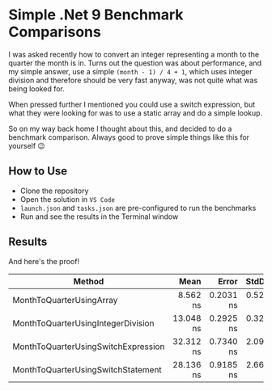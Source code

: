 # Simple .Net 9 Benchmark Comparisons

I was asked recently how to convert an integer representing a month to the quarter the month is in.
Turns out the question was about performance, and my simple answer, use a simple `(month - 1) / 4 + 1`,
which uses integer division and therefore should be very fast anyway, was not quite what was being looked for.

When pressed further I mentioned you could use a switch expression, but what they were looking for was
to use a static array and do a simple lookup.

So on my way back home I thought about this, and decided to do a benchmark comparison.
Always good to prove simple things like this for yourself :wink:

## How to Use
- Clone the repository
- Open the solution in `VS Code`
- `launch.json` and `tasks.json` are pre-configured to run the benchmarks
- Run and see the results in the Terminal window

## Results
And here's the proof!

| Method                              | Mean      | Error     | StdDev    | Median    | Allocated |
|------------------------------------ |----------:|----------:|----------:|----------:|----------:|
| MonthToQuarterUsingArray            |  8.562 ns | 0.2031 ns | 0.5278 ns |  8.456 ns |         - |
| MonthToQuarterUsingIntegerDivision  | 13.048 ns | 0.2925 ns | 0.3251 ns | 12.963 ns |         - |
| MonthToQuarterUsingSwitchExpression | 32.312 ns | 0.7340 ns | 2.0940 ns | 31.955 ns |         - |
| MonthToQuarterUsingSwitchStatement  | 28.136 ns | 0.9185 ns | 2.6646 ns | 27.422 ns |         - |
